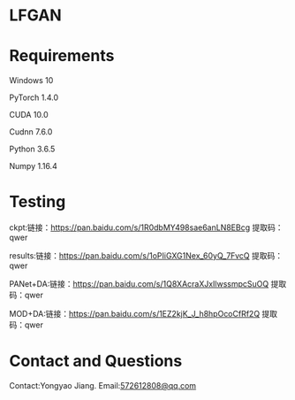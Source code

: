 # LFGAN

# Requirements

Windows 10

PyTorch 1.4.0

CUDA 10.0

Cudnn 7.6.0

Python 3.6.5

Numpy 1.16.4


# Testing

ckpt:链接：https://pan.baidu.com/s/1R0dbMY498sae6anLN8EBcg 提取码：qwer

results:链接：https://pan.baidu.com/s/1oPIiGXG1Nex_60yQ_7FvcQ 提取码：qwer

PANet+DA:链接：https://pan.baidu.com/s/1Q8XAcraXJxIlwssmpcSuOQ 提取码：qwer

MOD+DA:链接：https://pan.baidu.com/s/1EZ2kjK_J_h8hpOcoCfRf2Q 提取码：qwer

# Contact and Questions

Contact:Yongyao Jiang. Email:572612808@qq.com

